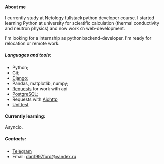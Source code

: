 #### About me
  I currently study at Netology fullstack python developer course. I started learning Python at university for scientific calculation (thermal conductivity and neutron physics) and now work on web-development. 
  
  I'm looking for a internship as python backend-developer. I'm ready for relocation or remote work. 

##### Languages and tools:
- Python;
- Git;
- [Django](https://github.com/VladimirDanilov97/CS50-project1);
- Pandas, matplotlib, numpy;
- [Requests](https://github.com/VladimirDanilov97/Netology-course-project-1) for work with api 
- [PostgreSQL](https://github.com/VladimirDanilov97/Netology-db);
- Requests with [Aiohttp](https://github.com/VladimirDanilov97/Netology-parser/tree/master)
- [Unittest](https://github.com/VladimirDanilov97/Netology-Unittest)

#### Currently learning: 
  Asyncio.

##### Contacts:
- [Telegram](https://t.me/vladimir_danilov97)
- Email: dan1997ford@yandex.ru 

